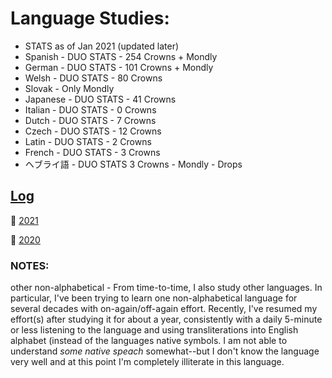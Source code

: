 # Language Studies:
* STATS as of Jan 2021 (updated later) 
* Spanish -  DUO STATS - 254 Crowns + Mondly 
* German - DUO STATS - 101 Crowns  + Mondly 
* Welsh - DUO STATS - 80 Crowns 
* Slovak  - Only Mondly 
* Japanese - DUO STATS - 41 Crowns 
* Italian - DUO STATS - 0 Crowns 
* Dutch - DUO STATS - 7 Crowns 
* Czech - DUO STATS - 12 Crowns 
* Latin - DUO STATS - 2 Crowns 
* French - DUO STATS - 3 Crowns 
* ヘブライ語 - DUO STATS 3 Crowns - Mondly - Drops

## [Log](https://github.com/EO4wellness/T-I-L/tree/main/polyglot/la-otra/logs)

:large_blue_circle: [2021](https://github.com/EO4wellness/T-I-L/blob/main/polyglot/la-otra/logs/2021-log.md)

:large_blue_circle: [2020](https://github.com/EO4wellness/T-I-L/blob/main/polyglot/la-otra/logs/2020-log.md)




### NOTES:


other non-alphabetical - From time-to-time, I also study other languages. In particular, I've been trying to learn one non-alphabetical language for several decades with on-again/off-again effort.  Recently, I've resumed my effort(s) after studying it for about a year, consistently with a daily 5-minute or less listening to the language and using transliterations into English alphabet (instead of the languages native symbols. I am not able to understand *some native speach* somewhat--but I don't know the language very well and at this point I'm completely illiterate in this language. 

